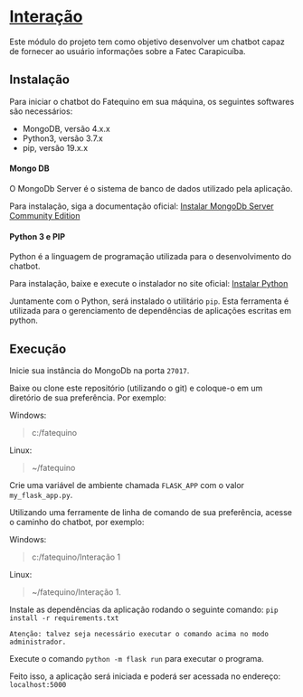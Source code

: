 # [Interação](https://fatequino.com.br/construcao-do-fatequino/interacao/)

Este módulo do projeto tem como objetivo desenvolver um chatbot
capaz de fornecer ao usuário informações sobre a Fatec Carapicuíba.

## Instalação

Para iniciar o chatbot do Fatequino em sua máquina, os seguintes softwares
são necessários:

- MongoDB, versão 4.x.x
- Python3, versão 3.7.x
- pip, versão 19.x.x

#### Mongo DB

O MongoDb Server é o sistema de banco de dados utilizado pela aplicação.

Para instalação, siga a documentação oficial: [Instalar MongoDb Server Community Edition](https://docs.mongodb.com/manual/administration/install-community/)

#### Python 3 e PIP

Python é a linguagem de programação utilizada para o desenvolvimento do chatbot.

Para instalação, baixe e execute o instalador no site oficial: [Instalar Python](https://www.python.org/downloads/)

Juntamente com o Python, será instalado o utilitário `pip`. Esta ferramenta é utilizada para o gerenciamento de dependências de aplicações escritas em python.

## Execução

Inicie sua instância do MongoDb na porta `27017`.

Baixe ou clone este repositório (utilizando o git) e coloque-o em um diretório de sua preferência. Por exemplo:

Windows:

> c:/fatequino

Linux:

> ~/fatequino

Crie uma variável de ambiente chamada `FLASK_APP` com o valor `my_flask_app.py`.

Utilizando uma ferramente de linha de comando de sua preferência, acesse o caminho do chatbot, por exemplo:

Windows:

> c:/fatequino/Interação 1

Linux:

> ~/fatequino/Interação 1.

Instale as dependências da aplicação rodando o seguinte comando: `pip install -r requirements.txt`

```
Atenção: talvez seja necessário executar o comando acima no modo administrador.
```

Execute o comando `python -m flask run` para executar o programa.

Feito isso, a aplicação será iniciada e poderá ser acessada no endereço: `localhost:5000`

